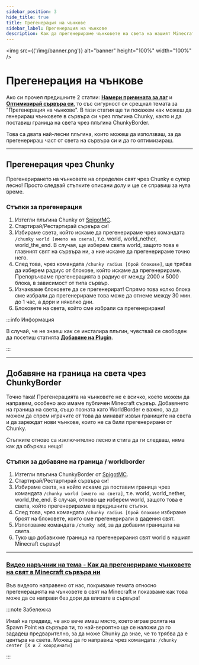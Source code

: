 ```yaml
---
sidebar_position: 3
hide_title: true
title: Прегенерация на чънкове
sidebar_label: Прегенерация на чънкове
description: Как да прегенерираме чънковете на света на нашият Minecraft сървър
---
```


<img src={('/img/banner.png')} alt="banner" height="100%" width="100%" />

<div class="text--center">
<h1>Прегенерация на чънкове</h1>
</div>

Ако си прочел предишните 2 статии: **[Намери причината за лаг](find-cause.md)** и **[Оптимизирай сървъра си](optimization.md)**,
то със сигурност си срещнал темата за "Прегенерация на чънкове". В тази статия ще ти
покажем как можеш да генерираш чънковете в сървъра си чрез плъгина Chunky, както и да поставиш граница на света чрез
плъгина ChunkyBorder.

Това са двата най-лесни плъгина, които можеш да използваш, за да прегенерираш част от света на сървъра си и да го
оптимизираш.

---

## Прегенерация чрез Chunky
Прегенерирането на чънковете на определен свят чрез Chunky е супер лесно! Просто следвай стъпките описани долу и ще се
справиш за нула време.

### Стъпки за прегенерация
1. Изтегли плъгина Chunky от [SpigotMC](https://www.spigotmc.org/resources/chunky.81534/).
2. Стартирай/Рестартирай сървъра си!
3. Избираме света, който искаме да прегенерираме чрез командата ``/chunky world [името на света]``, т.е. world, world_nether, world_the_end. В случая, ще изберем света world, защото това е главният свят на сървъра ни, а ние искаме да прегенерираме точно него.
4. След това, чрез командата ``/chunky radius [брой блокове]``, ще трябва да изберем радиус от блокове, който искаме да прегенерираме. Препоръчваме прегенерацията в радиус от между 2000 и 5000 блока, в зависимост от типа сървър.
5. Изчакваме блоковете да се прегенерират! Спрямо това колко блока сме избрали да прегенерираме това може да отнеме между 30 мин. до 1 час, а дори и няколко дни.
6. Блоковете на света, който сме избрали са прегенерирани!

:::info Информация

В случай, че не знаеш как се инсталира плъгин, чувствай се свободен да посетиш статията
**[Добавяне на Plugin](/current/minecraft/server-owner-guides/general-settings/add-plugin.md)**.

:::

---

## Добавяне на граница на света чрез ChunkyBorder
Точно така! Прегенерацията на чънковете не е всичко, което можем да направим, особено ако имаме публичен Minecraft сървър.
Добавянето на граница на света, също позната като WorldBorder е важно, за да можем да спрем играчите от това да минават
извън границите на света и да зареждат нови чънкове, които не са били прегенерирани от Chunky.

Стъпките отново са изключително лесно и стига да ги следваш, няма как да объркаш нещо!

### Стъпки за добавяне на граница / worldborder
1. Изтегли плъгина ChunkyBorder от [SpigotMC](https://www.spigotmc.org/resources/chunkyborder.84278/).
2. Стартирай/Рестартирай сървъра си!
3. Избираме света, на който искаме да поставим граница чрез командата ``/chunky world [името на света]``, т.е. world, world_nether, world_the_end. В случая, отново ще изберем world, защото това е света, който прегенерирахме в предишните стъпки.
4. След това, чрез командата ``/chunky radius [брой блокове`` избираме броят на блоковете, които сме прегенерирали в дадения свят.
5. Използваме командата ``/chunky add``, за да добавим границата на света.
6. Туко що добавихме граница на прегенерирания свят world в нашият Minecraft сървър!

---

### [Видео наръчник на тема - Как да прегенерираме чънковете на свят в Minecraft сървъра ни](https://www.youtube.com/watch?v=ybXWd0KPfmw)
Във видеото направено от нас, покриваме темата относно прегенерацията на чънковете в свят на Minecraft и показваме
как това може да се направи без дори да влизате в сървъра!

:::note Забележка

Имай на предвид, че ако вече имаш място, което играе ролята на Spawn Point на сървъра ти, то най-вероятно ще се наложи
да го зададеш предварително, за да може Chunky да знае, че то трябва да е центъра на света. Можеш да го направиш чрез
командата: ``/chunky center [X и Z координати]``

:::